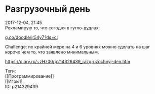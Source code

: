 Разгрузочный день
==================

   
 2017-12-04, 21:45   
  Рекламирую то, что сегодня в гугло-дудлах:   
   
  [g.co/doodle/jr54y7?ds=cl](https://g.co/doodle/jr54y7?ds=cl)    
   
 Challenge: по крайней мере на 4 и 6 уровнях можно сделать на шаг короче чем то, что заявлено минимальным.   
    
 <https://diary.ru/~zHz00/p214329439_razgruzochnyj-den.htm>   
   
 Теги:   
 [[Программирование]]   
 [[Игры]]   
 ID: p214329439
